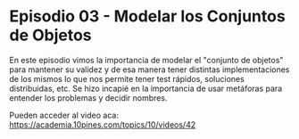 # Episodio 03 - Modelar los Conjuntos de Objetos
En este episodio vimos la importancia de modelar el "conjunto de objetos" para mantener su validez y
de esa manera tener distintas implementaciones de los mismos lo que nos permite tener test rápidos, soluciones
distribuidas, etc.
Se hizo incapié en la importancia de usar metáforas para entender los problemas y decidir nombres.

Pueden acceder al video aca: https://academia.10pines.com/topics/10/videos/42
